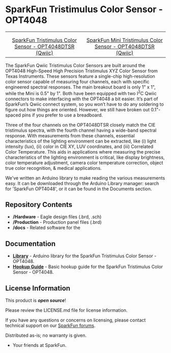 SparkFun Tristimulus Color Sensor - OPT4048
========================================

<table class="table table-hover table-striped table-bordered">
    <tr>
        <th class="text-center"> 
        </th>
        <th class="text-center">
        </th>
    </tr>
    <tr align="center">
        <td><a href="https://www.sparkfun.com/products/22638"><img src="https://cdn.sparkfun.com/assets/parts/2/2/7/9/8/22638-_SEN_SparkFun_Tristimulus_Color_Sensor-_01.jpg" alt=""></a></td>
        <td><a href="https://www.sparkfun.com/products/22639"><img src="https://cdn.sparkfun.com/assets/parts/2/2/7/9/9/22639-_SEN_SparkFun_Mini_Tristimulus_Color_Sensor-_01.jpg" alt=""></a></td>
    </tr>
    <tr align="center">
        <td><a href="https://www.sparkfun.com/products/22638">SparkFun Tristimulus Color Sensor - OPT4048DTSR (Qwiic)</a></td>
        <td><a href="https://www.sparkfun.com/products/22639">SparkFun Mini Tristimulus Color Sensor - OPT4048DTSR (Qwiic)</a></td>
    </tr>
</table>

The SparkFun Qwiic Tristimulus Color Sensors are built around the OPT4048 High-Speed High Precision Tristimulus XYZ Color Sensor from Texas Instruments. These sensors feature a single-chip high-resolution color sensor capable of measuring four channels, each with specific engineered spectral responses. The main breakout board is only 1" x 1", while the Mini is 0.5" by 1". Both have been equipped with two I<sup>2</sup>C Qwiic connectors to make interfacing with the OPT4048 a bit easier. It’s part of SparkFun’s Qwiic connect system, so you won’t have to do any soldering to figure out how things are oriented. However, we still have broken out 0.1"-spaced pins if you prefer to use a breadboard.

Three of the four channels on the OPT4048DTSR closely match the CIE tristimulus spectra, with the fourth channel having a wide-band spectral response. With measurements from these channels, essential characteristics of the lighting environment can be extracted, like (i) light intensity (lux), (ii) color in CIE XY, LUV coordinates, and (iii) Correlated Color Temperature. This aids in applications where measuring the precise characteristics of the lighting environment is critical, like display brightness, color temperature adjustment, camera color temperature correction, object true color recognition, & medical applications.

We've written an Arduino library to make reading the various measurements easy. It can be downloaded through the Arduino Library manager: search for 'SparkFun OPT4048', or it can be found in the Documents section.





Repository Contents
-------------------

* **/Hardware** - Eagle design files (.brd, .sch)
* **/Production** - Production panel files (.brd)
* **/docs** - Related software for the <PRODUCT NAME>

Documentation
--------------
* **[Library](https://github.com/sparkfun/SparkFun_OPT4048_Arduino_Library)** - Arduino library for the SparkFun Tristimulus Color Sensor - OPT4048.
* **[Hookup Guide](http://docs.sparkfun.com/SparkFun_Tristimulus_Color_Sensor-OPT4048/)** - Basic hookup guide for the SparkFun Tristimulus Color Sensor - OPT4048.


License Information
-------------------

This product is _**open source**_! 

Please review the LICENSE.md file for license information. 

If you have any questions or concerns on licensing, please contact technical support on our [SparkFun forums](https://forum.sparkfun.com/viewforum.php?f=152).

Distributed as-is; no warranty is given.

- Your friends at SparkFun.

_<COLLABORATION CREDIT>_
